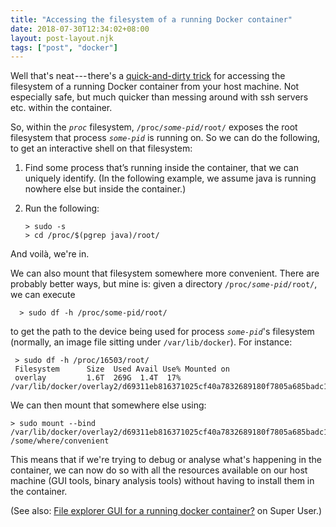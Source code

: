 ```yaml
---
title: "Accessing the filesystem of a running Docker container"
date: 2018-07-30T12:34:02+08:00
layout: post-layout.njk
tags: ["post", "docker"]
---
```


Well that's neat --- there's a [quick-and-dirty
trick](https://stackoverflow.com/a/32498954/6818792) for accessing the
filesystem of a running Docker container from your host machine. Not
especially safe, but much quicker than messing around with ssh servers
etc. within the container.

So, within the *`proc`*
filesystem, <code>/proc/<em>some-pid</em>/root/</code>
exposes the root filesystem that process <code><em>some-pid</em></code> is running
on. So we can do the following, to get an interactive shell on that
filesystem:

1.  Find some process that’s running inside the container, that we can uniquely identify. (In the following example, we assume java is running nowhere else but inside the container.)

2.  Run the following:

    ``` 
    > sudo -s
    > cd /proc/$(pgrep java)/root/
    ```

And voilà, we're in.

We can also mount that filesystem somewhere more convenient. There are
probably better ways, but mine is: given a directory
`/proc/`*`some-pid`*`/root/`, we can execute

```
  > sudo df -h /proc/some-pid/root/
```

to get the path to the device being used for process
*`some-pid`*'s filesystem (normally, an image file sitting under
`/var/lib/docker`). For instance:

```
 > sudo df -h /proc/16503/root/
 Filesystem      Size  Used Avail Use% Mounted on
 overlay         1.6T  269G  1.4T  17% /var/lib/docker/overlay2/d69311eb816371025cf40a7832689180f7805a685badc14a2e84db704d1cbb9f/merged
```

We can then mount that somewhere else using:

``` 
> sudo mount --bind /var/lib/docker/overlay2/d69311eb816371025cf40a7832689180f7805a685badc14a2e84db704d1cbb9f/merged /some/where/convenient
```

This means that if we're trying to debug or analyse what's happening in
the container, we can now do so with all the resources available on our
host machine (GUI tools, binary analysis tools) without having to
install them in the container.

(See also: [File explorer GUI for a running docker
container?](https://superuser.com/questions/1288055/file-explorer-gui-for-a-running-docker-container#1288058)
on Super User.)


